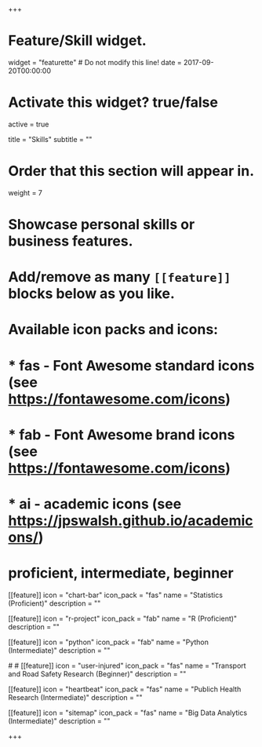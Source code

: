 +++
# Feature/Skill widget.
widget = "featurette"  # Do not modify this line!
date = 2017-09-20T00:00:00

# Activate this widget? true/false
active = true

title = "Skills"
subtitle = ""

# Order that this section will appear in.
weight = 7

# Showcase personal skills or business features.
# 
# Add/remove as many `[[feature]]` blocks below as you like.
# 
# Available icon packs and icons:
# * fas - Font Awesome standard icons (see https://fontawesome.com/icons)
# * fab - Font Awesome brand icons (see https://fontawesome.com/icons)
# * ai - academic icons (see https://jpswalsh.github.io/academicons/)
# proficient, intermediate, beginner



[[feature]]
  icon = "chart-bar"
  icon_pack = "fas"
  name = "Statistics (Proficient)"
  description = ""
  
[[feature]]
  icon = "r-project"
  icon_pack = "fab"
  name = "R (Proficient)"
  description = ""

[[feature]]
  icon = "python"
  icon_pack = "fab"
  name = "Python (Intermediate)"
  description = ""

#<i class="fas fa-user-injured"></i>
#<i class="fas fa-road"></i>
[[feature]]
  icon = "user-injured"
  icon_pack = "fas"
  name = "Transport and Road Safety Research (Beginner)"
  description = ""


[[feature]]
  icon = "heartbeat"
  icon_pack = "fas"
  name = "Publich Health Research (Intermediate)"
  description = ""
  

[[feature]]
  icon = "sitemap"
  icon_pack = "fas"
  name = "Big Data Analytics (Intermediate)"
  description = ""

+++
